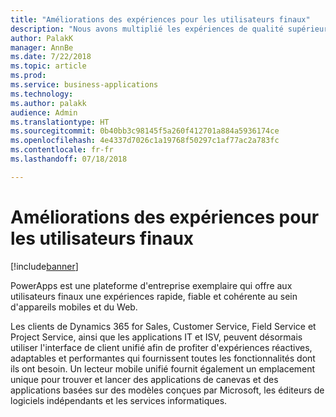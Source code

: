 ```yaml
---
title: "Améliorations des expériences pour les utilisateurs finaux"
description: "Nous avons multiplié les expériences de qualité supérieure pour les utilisateurs finaux."
author: PalakK
manager: AnnBe
ms.date: 7/22/2018
ms.topic: article
ms.prod: 
ms.service: business-applications
ms.technology: 
ms.author: palakk
audience: Admin
ms.translationtype: HT
ms.sourcegitcommit: 0b40bb3c98145f5a260f412701a884a5936174ce
ms.openlocfilehash: 4e4337d7026c1a19768f50297c1af77ac2a783fc
ms.contentlocale: fr-fr
ms.lasthandoff: 07/18/2018

---
```

# <a name="improvements-in-end-user-experiences"></a>Améliorations des expériences pour les utilisateurs finaux


[!include[banner](../../includes/banner.md)]

PowerApps est une plateforme d'entreprise exemplaire qui offre aux utilisateurs finaux une expériences rapide, fiable et cohérente au sein d'appareils mobiles et du Web.

Les clients de Dynamics 365 for Sales, Customer Service, Field Service et Project Service, ainsi que les applications IT et ISV, peuvent désormais utiliser l'interface de client unifié afin de profiter d'expériences réactives, adaptables et performantes qui fournissent toutes les fonctionnalités dont ils ont besoin. Un lecteur mobile unifié fournit également un emplacement unique pour trouver et lancer des applications de canevas et des applications basées sur des modèles conçues par Microsoft, les éditeurs de logiciels indépendants et les services informatiques.

